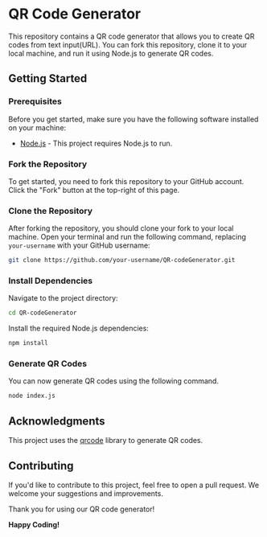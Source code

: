 # QR Code Generator

This repository contains a QR code generator that allows you to create QR codes from text input(URL). You can fork this repository, clone it to your local machine, and run it using Node.js to generate QR codes.

## Getting Started

### Prerequisites

Before you get started, make sure you have the following software installed on your machine:

- [Node.js](https://nodejs.org/) - This project requires Node.js to run.

### Fork the Repository

To get started, you need to fork this repository to your GitHub account. Click the "Fork" button at the top-right of this page.

### Clone the Repository

After forking the repository, you should clone your fork to your local machine. Open your terminal and run the following command, replacing `your-username` with your GitHub username:

```bash
git clone https://github.com/your-username/QR-codeGenerator.git
```

### Install Dependencies

Navigate to the project directory:

```bash
cd QR-codeGenerator
```

Install the required Node.js dependencies:

```bash
npm install
```

### Generate QR Codes

You can now generate QR codes using the following command.

```bash
node index.js 
```
## Acknowledgments

This project uses the [qrcode](https://www.npmjs.com/package/qrcode) library to generate QR codes.

## Contributing

If you'd like to contribute to this project, feel free to open a pull request. We welcome your suggestions and improvements.

Thank you for using our QR code generator!

**Happy Coding!**
